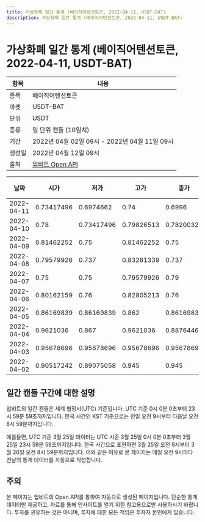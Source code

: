 ```yaml
---
title: 가상화폐 일간 통계 (베이직어텐션토큰, 2022-04-11, USDT-BAT)
description: 가상화폐 일간 통계 (베이직어텐션토큰, 2022-04-11, USDT-BAT)
---
```



가상화폐 일간 통계 (베이직어텐션토큰, 2022-04-11, USDT-BAT)
===

|항목|내용|
|--|--|
|종목|베이직어텐션토큰|
|마켓|USDT-BAT|
|단위|USDT|
|종류|일 단위 캔들 (10일치)|
|기간|2022년 04월 02일 09시 - 2022년 04월 11일 09시|
|생성일|2022년 04월 12일 09시|
|출처|[업비트 Open API](https://docs.upbit.com)|


|날짜|시가|저가|고가|종가|비고|
|--|--|--|--|--|--|
|2022-04-11|0.73417496|0.6974662|0.74|0.6996|    |
|2022-04-10|0.78|0.73417496|0.79826513|0.78200327|    |
|2022-04-09|0.81462252|0.75|0.81462252|0.75|    |
|2022-04-08|0.79579926|0.737|0.83281339|0.737|    |
|2022-04-07|0.75|0.75|0.79579926|0.79|    |
|2022-04-06|0.80162159|0.76|0.82805213|0.76|    |
|2022-04-05|0.86169839|0.86169839|0.862|0.86169839|    |
|2022-04-04|0.9621036|0.867|0.9621036|0.88764461|    |
|2022-04-03|0.95678696|0.95678696|0.95678696|0.95678696|    |
|2022-04-02|0.90517242|0.89075058|0.945|0.945|    |


일간 캔들 구간에 대한 설명
---


업비트의 일간 캔들은 세계 협정시(UTC) 기준입니다. 
UTC 기준 0시 0분 0초부터 23시 59분 59초까지입니다. 
한국 시간인 KST 기준으로는 전일 오전 9시부터 다음날 오전 8시 59분까지입니다. 


예를들면, UTC 기준 3월 25일 데이터는 UTC 시준 3월 25일 0시 0분 0초부터 3월 25일 23시 59분 59초까지입니다. 
한국 시간으로 표현하면 3월 25일 오전 9시부터 3월 26일 오전 8시 59분까지입니다. 
이와 같은 이유로 본 페이지는 매일 오전 9시마다 전날의 통계 데이터를 자동으로 작성합니다. 


주의
---


본 페이지는 업비트의 Open API를 통하여 자동으로 생성된 페이지입니다. 
단순한 통계 데이터만 제공하고, 자료를 통해 인사이트를 얻기 위한 참고용으로만 사용하시기 바랍니다. 
투자를 권유하는 것은 아니며, 투자에 대한 모든 책임은 투자자 본인에게 있습니다. 
